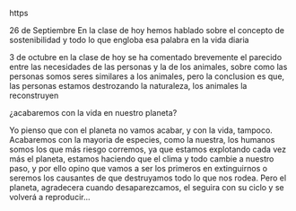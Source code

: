 https


26 de Septiembre 
En la clase de hoy hemos hablado sobre el concepto de sostenibilidad y todo lo que engloba esa palabra en la vida diaria

3 de octubre
en la clase de hoy se ha comentado brevemente el parecido entre las necesidades de las personas y la de los animales, sobre como las personas somos seres similares a los animales, pero la conclusion es que, las personas estamos destrozando la naturaleza, los animales la reconstruyen

¿acabaremos con la vida en nuestro planeta?

Yo pienso que con el planeta no vamos acabar, y con la vida, tampoco.
Acabaremos con la mayoria de especies, como la nuestra, los humanos somos los que más riesgo corremos, ya que estamos explotando cada vez más el planeta, estamos haciendo que el clima y todo cambie a nuestro paso, y por ello opino que vamos a ser los primeros en extinguirnos o seremos los causantes de que destruyamos todo lo que nos rodea. Pero el planeta, agradecera cuando desaparezcamos, el seguira con su ciclo y se volverá a reproducir...